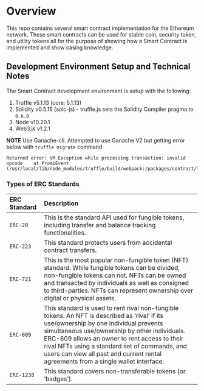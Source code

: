 # Overview

This repo contains several smart contract implementation for the Ethereum network.  These smart contracts can be used for stable coin, security token, and utility tokens all for the purpose of showing how a Smart Contract is implemented and show casing knowledge. 

## Development Environment Setup and Technical Notes

The Smart Contract development environment is setup with the following:

1. Truffle v5.1.13 (core: 5.1.13)
2. Solidity v0.5.16 (solc-js) - truffle.js sets the Solidity Compiler pragma to `0.6.0`
3. Node v10.20.1
4. Web3.js v1.2.1

__NOTE__ Use Ganache-cli.  Attempted to use Ganache V2 but getting error below with `truffle migrate` command

```
Returned error: VM Exception while processing transaction: invalid opcode    at PromiEvent (/usr/local/lib/node_modules/truffle/build/webpack:/packages/contract/lib/promievent.js:9:1)
```

### Types of ERC Standards

| ERC Standard | Description |
| :----------- | :---------- |
| `ERC-20`     |  This is the standard API used for fungible tokens, including transfer and balance tracking functionalities. |
| `ERC-223`     | This standard protects users from accidental contract transfers. |
| `ERC-721`    | This is the most popular non-fungible token (NFT) standard. While fungible tokens can be divided, non-fungible tokens can not. NFTs can be owned and transacted by individuals as well as consigned to third-parties. NFTs can represent ownership over digital or physical assets. |
| `ERC-809`    | This standard is used to rent rival non-fungible tokens. An NFT is described as ‘rival’ if its use/ownership by one individual prevents simultaneous use/ownership by other individuals. ERC-809 allows an owner to rent access to their rival NFTs using a standard set of commands, and users can view all past and current rental agreements from a single wallet interface. |
| `ERC-1238`   | This standard covers non-transferable tokens (or ‘badges’). |